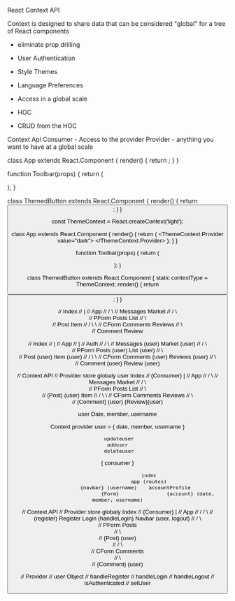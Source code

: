 React Context API


Context is designed to share data that can be considered "global" for a 
tree of React components
  - eliminate prop drilling

  - User Authentication
  - Style Themes
  - Language Preferences 
  - Access in a global scale
   - HOC 
   - CRUD from the HOC


Context Api 
  Consumer - Access to the provider 
  Provider - anything you want to have at a global scale







  class App extends React.Component {
    render() {
      return <Toolbar theme="dark" />;
    }
  }
  
  function Toolbar(props) {
    return (
      <div>
        <ThemedButton theme={props.theme} />
      </div>
    );
  }
  
  class ThemedButton extends React.Component {
    render() {
      return <Button theme={this.props.theme} />;
    }
  }



  const ThemeContext = React.createContext('light');

class App extends React.Component {
  render() {
    return (
      <ThemeContext.Provider value="dark">
        <Toolbar />
      </ThemeContext.Provider>
    );
  }
}

function Toolbar(props) {
  return (
    <div>
      <ThemedButton />
    </div>
  );
}

class ThemedButton extends React.Component {
  static contextType = ThemeContext;
  render() {
    return <Button theme={this.context} />;
  }
}




  //                                  Index
  //                                    |
  //                                   App
  //                               /             \ 
  //                         Messages             Market 
  //                           / \                      \
  //                   PForm       Posts                 List 
  //                                 \                     \
  //                                  Post                Item 
  //                                   / \                     \ 
  //                             CForm    Comments          Reviews 
  //                                       \                       \
  //                                        Comment              Review













  //                                   Index
  //                                     |
  //                                    App
  //                                     |
  //                                    Auth
  //                               /             \ 
  //                         Messages (user)      Market  (user) 
  //                           / \                      \
  //                   PForm       Posts (user)           List (user) 
  //                                 \                     \
  //                                 Post (user)            Item (user) 
  //                                   / \                     \ 
  //                             CForm    Comments (user)       Reviews (user) 
  //                                       \                       \
  //                                         Comment (user)        Review (user)










//  Context API
//  Provider  store globaly user  Index
// {Consumer}                     |
//                                App
//                               /             \ 
//                         Messages             Market 
//                           / \                      \
//                   PForm       Posts                 List 
//                                 \                     \
//                                 {Post} (user)            Item 
//                                   / \                     \ 
//                             CForm    Comments          Reviews 
//                                       \                       \
//                                         {Comment} (user)        {Review}(user)



user Date, member, username


 Context
  provider 
     user  = { date, member, username }

     updateuser
     adduser 
     deleteuser
 { consumer }
 
                          index 
                         app (routes)
                {navbar} (username)    accountProfile
                               {Form}                {account} (date, member, username)


//  Context API
//  Provider  store globaly        Index
// {Consumer}                     |
//                                App
//                 /              /             \ 
//   (register)  Register         Login (handleLogin)           Navbar (user, logout)
//                           / \                      
//                   PForm       Posts                 
//                                 \                     
//                                 {Post} (user)            
//                                   / \                     
//                             CForm    Comments           
//                                       \                       
//                                         {Comment} (user)      

// Provider
//   user Object
//   handleRegister
//   handleLogin
//   handleLogout
//   isAuthenticated
//   setUser